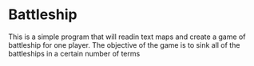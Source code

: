 # Battleship
This is a simple program that will readin text maps and create a game of battleship for one player. The objective of the game is to sink all
of the battleships in a certain number of terms

